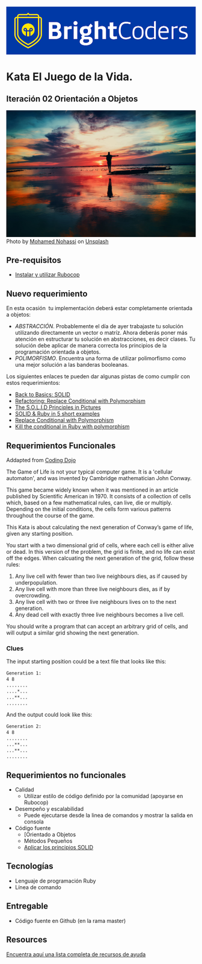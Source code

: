 
![BrightCoders Logo](img/logo-bc.png)

# Kata El Juego de la Vida. 
## Iteración 02 Orientación a Objetos
![cover](img/cover.jpg)
<span>Photo by <a href="https://unsplash.com/@coopery?utm_source=unsplash&amp;utm_medium=referral&amp;utm_content=creditCopyText">Mohamed Nohassi</a> on <a href="https://unsplash.com/s/photos/life?utm_source=unsplash&amp;utm_medium=referral&amp;utm_content=creditCopyText">Unsplash</a></span>

## Pre-requisitos
- [Instalar y utilizar Rubocop](https://github.com/bright-coders/commons/tree/master/topics/rubocop)

## Nuevo requerimiento
En esta ocasión  tu implementación deberá estar completamente orientada a objetos:
- _ABSTRACCIÓN_. Probablemente el día de ayer trabajaste tu solución utilizando directamente un vector o matríz. Ahora deberás poner más atención en estructurar tu solución en abstracciones, es decir clases. Tu solución debe aplicar de manera correcta los principios de la programación orientada a objetos. 
- _POLIMORFISMO_. Encuentra una forma de utilizar polimorfismo como una mejor solución a las banderas booleanas.

Los siguientes enlaces te pueden dar algunas pistas de como cumplir con estos requerimientos:
- [Back to Basics: SOLID](https://thoughtbot.com/blog/back-to-basics-solid)
- [Refactoring: Replace Conditional with Polymorphism](https://thoughtbot.com/blog/refactoring-replace-conditional-with-polymorphism)
- [The S.O.L.I.D Principles in Pictures](https://medium.com/backticks-tildes/the-s-o-l-i-d-principles-in-pictures-b34ce2f1e898)
- [SOLID & Ruby in 5 short examples](https://medium.com/rubycademy/solid-ruby-in-5-short-examples-353ea22f9b05)
- [Replace Conditional with Polymorphism](https://refactoring.guru/replace-conditional-with-polymorphism)
- [Kill the conditional in Ruby with polymorphism](https://medium.com/@anonyo/kill-the-if-statement-or-conditional-in-ruby-with-polymorphism-a3a6f1b64e8d)

## Requerimientos Funcionales
Addapted from [Coding Dojo](https://codingdojo.org)

The Game of Life is not your typical computer game. It is a 'cellular automaton', and was invented by Cambridge mathematician John Conway.

This game became widely known when it was mentioned in an article published by Scientific American in 1970. It consists of a collection of cells which, based on a few mathematical rules, can live, die or multiply. Depending on the initial conditions, the cells form various patterns throughout the course of the game.

This Kata is about calculating the next generation of Conway’s game of life, given any starting position. 

You start with a two dimensional grid of cells, where each cell is either alive or dead. In this version of the problem, the grid is finite, and no life can exist off the edges. When calcuating the next generation of the grid, follow these rules:

1. Any live cell with fewer than two live neighbours dies, as if caused by underpopulation.
2. Any live cell with more than three live neighbours dies, as if by overcrowding.
3. Any live cell with two or three live neighbours lives on to the next generation.
4. Any dead cell with exactly three live neighbours becomes a live cell.

You should write a program that can accept an arbitrary grid of cells, and will output a similar grid showing the next generation.

### Clues
The input starting position could be a text file that looks like this:
```
Generation 1:
4 8
........
....*...
...**...
........
```
And the output could look like this:
```
Generation 2:
4 8
........
...**...
...**...
........
```
## Requerimientos no funcionales
- Calidad
  - Utilizar estilo de código definido por la comunidad (apoyarse en Rubocop)
- Desempeño y escalabilidad
  - Puede ejecutarse desde la linea de comandos y mostrar la salida en consola
- Código fuente
  - [Orientado a Objetos 
  - Métodos Pequeños
  - [Aplicar los principios SOLID](https://rubygarage.org/blog/solid-principles-of-ood)
  
## Tecnologías
- Lenguaje de programación Ruby
- Línea de comando

## Entregable
- Código fuente en Github (en la rama master)

## Resources
[Encuentra aquí una lista completa de recursos de ayuda](https://github.com/bright-coders/commons/tree/master/topics/resources)
